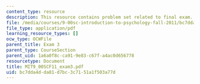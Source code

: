 ```yaml
---
content_type: resource
description: This resource contains problem set related to final exam.
file: /media/courses/9-00sc-introduction-to-psychology-fall-2011/bc7dda4dda81d7bc3c7151a1f503a77d_MIT9_00SCF11_exam3.pdf
file_type: application/pdf
learning_resource_types: []
ocw_type: OCWFile
parent_title: Exam 3
parent_type: CourseSection
parent_uid: 1a6a0f8c-ca91-9e83-c67f-a4ac0d656778
resourcetype: Document
title: MIT9_00SCF11_exam3.pdf
uid: bc7dda4d-da81-d7bc-3c71-51a1f503a77d
---
```


